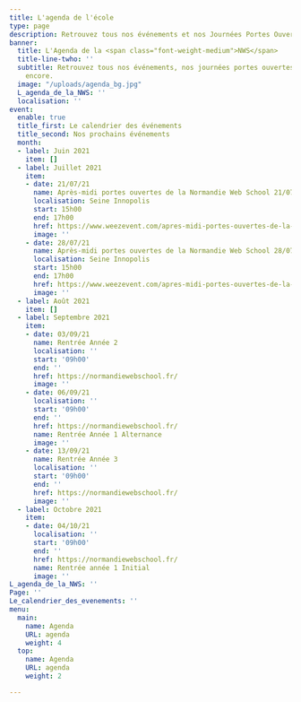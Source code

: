 ```yaml
---
title: L'agenda de l'école
type: page
description: Retrouvez tous nos événements et nos Journées Portes Ouvertes
banner:
  title: L'Agenda de la <span class="font-weight-medium">NWS</span>
  title-line-twho: ''
  subtitle: Retrouvez tous nos événements, nos journées portes ouvertes et bien plus
    encore.
  image: "/uploads/agenda_bg.jpg"
  L_agenda_de_la_NWS: ''
  localisation: ''
event:
  enable: true
  title_first: Le calendrier des événements
  title_second: Nos prochains événements
  month:
  - label: Juin 2021
    item: []
  - label: Juillet 2021
    item:
    - date: 21/07/21
      name: Après-midi portes ouvertes de la Normandie Web School 21/07
      localisation: Seine Innopolis
      start: 15h00
      end: 17h00
      href: https://www.weezevent.com/apres-midi-portes-ouvertes-de-la-normandie-web-school-21-07
      image: ''
    - date: 28/07/21
      name: Après-midi portes ouvertes de la Normandie Web School 28/07
      localisation: Seine Innopolis
      start: 15h00
      end: 17h00
      href: https://www.weezevent.com/apres-midi-portes-ouvertes-de-la-normandie-web-school-28-07
      image: ''
  - label: Août 2021
    item: []
  - label: Septembre 2021
    item:
    - date: 03/09/21
      name: Rentrée Année 2
      localisation: ''
      start: '09h00'
      end: ''
      href: https://normandiewebschool.fr/
      image: ''
    - date: 06/09/21
      localisation: ''
      start: '09h00'
      end: ''
      href: https://normandiewebschool.fr/
      name: Rentrée Année 1 Alternance
      image: ''
    - date: 13/09/21
      name: Rentrée Année 3
      localisation: ''
      start: '09h00'
      end: ''
      href: https://normandiewebschool.fr/
      image: ''
  - label: Octobre 2021
    item:
    - date: 04/10/21
      localisation: ''
      start: '09h00'
      end: ''
      href: https://normandiewebschool.fr/
      name: Rentrée année 1 Initial
      image: ''
L_agenda_de_la_NWS: ''
Page: ''
Le_calendrier_des_evenements: ''
menu:
  main:
    name: Agenda
    URL: agenda
    weight: 4
  top:
    name: Agenda
    URL: agenda
    weight: 2

---
```


